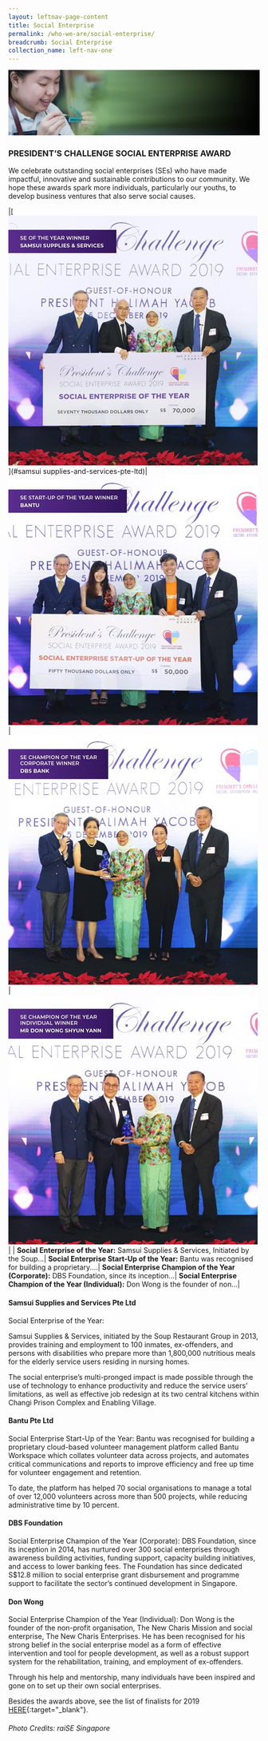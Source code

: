 ```yaml
---
layout: leftnav-page-content
title: Social Enterprise
permalink: /who-we-are/social-enterprise/
breadcrumb: Social Enterprise
collection_name: left-nav-one
---
```


![Presidents Challenge Social Enterprise Award Banner](/images/sea-banner_2.jpg "Presidents Challenge Social Enterprise Award Banner")

### PRESIDENT’S CHALLENGE SOCIAL ENTERPRISE AWARD
We celebrate outstanding social enterprises (SEs) who have made impactful, innovative and sustainable contributions to our community.
We hope these awards spark more individuals, particularly our youths, to develop business ventures that also serve social causes.

<!-- |**President’s Star Charity 2018**|**“Start Small Dream Big” project 2018**|**People's Association Community Service Project**|**Raffles Girls’ School’s fundraising booth**|
![Partner Story 1](/images/President-s-Star-Charity.jpg "Partner Story 1")|![Partner Story 2](/images/PCF-Eunos_2.jpg "Partner Story 2")|![Partner Story 3](/images/PA.jpg "Partner Story 3")|![Partner Story 4](/images/Partner-Story4.jpg "Partner Story 4")|
|President’s Star Charity by Mediacorp brings together star-power to raise funds for President’s Challenge ...|A small effort brings so much joy. All you need is some time to spare.|Don't hide your talent. Share it for a meaningful cause. Give freely, live fully.|Volunteerism is a good way for families to have fun and feel closer & children learn about compassion.|
-->



|[![Samsui Supplies &amp; Services Pte Ltd](/images/SE-of-the-Year_Samsui.jpg "Samsui Supplies &amp; Services Pte Ltd")](#samsui supplies-and-services-pte-ltd)|[![Bantu Pte Ltd](/images/SE-Startup-of-the-Year_Bantu.jpg "Bantu Pte Ltd")](#bantu-pte-ltd)|[![PA Community Service Project](/images/SE-Champion-of-the-Year-(Corporate)_DBS.jpg "DBS/DBS Foundation")](#dbs-foundation)|[![Don Wong](/images/SE-Champion-of-the-Year-(Individual)_Mr-Don-Wong.jpg "Don Wong")](#don-wong)|
| **Social Enterprise of the Year:** Samsui Supplies &amp; Services, Initiated by the Soup...| **Social Enterprise Start-Up of the Year:**  Bantu was recognised for building a proprietary....| **Social Enterprise Champion of the Year (Corporate):** DBS Foundation, since its inception...| **Social Enterprise Champion of the Year (Individual):** Don Wong is the founder of non...|

 

####  Samsui Supplies and Services Pte Ltd
Social Enterprise of the Year: 

Samsui Supplies & Services, initiated by the Soup Restaurant Group in 2013, provides training and employment to 100 inmates, ex-offenders, and persons with disabilities who prepare more than 1,800,000 nutritious meals for the elderly service users residing in nursing homes.

The social enterprise’s multi-pronged impact is made possible through the use of technology to enhance productivity and reduce the service users’ limitations, as well as effective job redesign at its two central kitchens within Changi Prison Complex and Enabling Village.


#### Bantu Pte Ltd

Social Enterprise Start-Up of the Year: Bantu was recognised for building a proprietary cloud-based volunteer management platform called Bantu Workspace which collates volunteer data across projects, and automates critical communications and reports to improve efficiency and free up time for volunteer engagement and retention.

To date, the platform has helped 70 social organisations to manage a total of over 12,000 volunteers across more than 500 projects, while reducing administrative time by 10 percent.


#### DBS Foundation

Social Enterprise Champion of the Year (Corporate): DBS Foundation, since its inception in 2014, has nurtured over 300 social enterprises through awareness building activities, funding support, capacity building initiatives, and access to lower banking fees. The Foundation has since dedicated S$12.8 million to social enterprise grant disbursement and programme support to facilitate the sector’s continued development in Singapore. 


#### Don Wong

Social Enterprise Champion of the Year (Individual): Don Wong is the founder of the non-profit organisation, The New Charis Mission and social enterprise, The New Charis Enterprises. He has been recognised for his strong belief in the social enterprise model as a form of effective intervention and tool for people development, as well as a robust support system for the rehabilitation, training, and employment of ex-offenders.

Through his help and mentorship, many individuals have been inspired and gone on to set up their own social enterprises.

Besides the awards above, see the list of finalists for 2019 [HERE](http://www.raise.sg/president-s-challenge-social-enterprise-award.html){:target="_blank"}.

###### Photo Credits: *raiSE Singapore*
